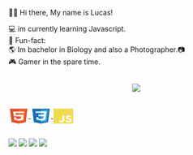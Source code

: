 🧑‍💻 Hi there, My name is Lucas!

💻 im currently learning Javascript.<br>
🙈 Fun-fact:<br>
🌎 Im bachelor in Biology and also a Photographer.📷 <br>
🎮 Gamer in the spare time.

##

<div align="center">
  <a href="https://github.com/LucasOrbiteVinci">
  <img height="180em" src="https://github-readme-stats.vercel.app/api?username=LucasOrbiteVinci&show_icons=true&theme=dracula&include_all_commits=true&count_private=true"/>
</div>

##


<div style="display: inline_block">
<img align="center" alt="Lucas-HTML" height="30" width="40" src="https://raw.githubusercontent.com/devicons/devicon/master/icons/html5/html5-original.svg">
<img align="center" alt="Lucas-CSS" height="30" width="40" src="https://raw.githubusercontent.com/devicons/devicon/master/icons/css3/css3-original.svg">
<img align="center" alt="Lucas-Js" height="30" width="40" src="https://raw.githubusercontent.com/devicons/devicon/master/icons/javascript/javascript-plain.svg">
</div>


##

<div>
<a href="https://www.linkedin.com/in/lucas-orbite-vinci-7b5449117/" target="_blank"><img src="https://img.shields.io/badge/-LinkedIn-%230077B5?style=for-the-badge&logo=linkedin&logoColor=white" target="_blank"></a> 
<a href = "lucasorbitevinci@gmail.com"><img src="https://img.shields.io/badge/-Gmail-%23333?style=for-the-badge&logo=gmail&logoColor=white" target="_blank"></a>
<a href="https://instagram.com/lucas.orbite.vinci/" target="_blank"><img src="https://img.shields.io/badge/-Instagram-%23E4405F?style=for-the-badge&logo=instagram&logoColor=white" target="_blank"></a>
<a href="https://discord.com/#9794" target="_blank"><img src="https://img.shields.io/badge/Discord-7289DA?style=for-the-badge&logo=discord&logoColor=white" target="_blank"></a> 
</div>
